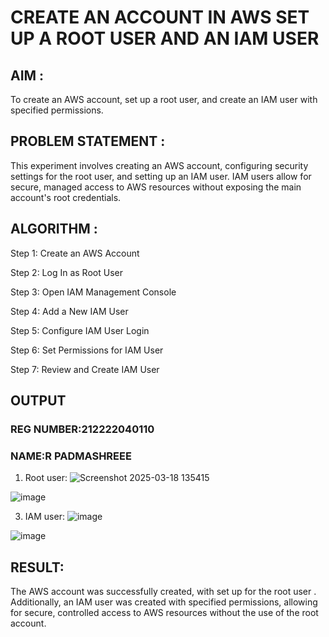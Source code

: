 # CREATE AN ACCOUNT IN AWS SET UP A ROOT USER AND AN IAM USER
## AIM :
To create an AWS account, set up a root user, and create an IAM user with specified permissions.

## PROBLEM STATEMENT :
This experiment involves creating an AWS account, configuring security settings for the root user, and setting up an IAM user. IAM users allow for secure, managed access to AWS resources without exposing the main account's root credentials.

## ALGORITHM :
Step 1:
Create an AWS Account

Step 2:
Log In as Root User

Step 3:
Open IAM Management Console

Step 4:
Add a New IAM User

Step 5:
Configure IAM User Login

Step 6:
Set Permissions for IAM User

Step 7:
Review and Create IAM User

## OUTPUT
### REG NUMBER:212222040110
### NAME:R PADMASHREEE

1. Root user:
![Screenshot 2025-03-18 135415](https://github.com/user-attachments/assets/83850cd9-fcb2-48c0-8493-7917e2aa149e)



![image](https://github.com/user-attachments/assets/70abca33-d4ac-4b32-8977-0844267ecd89)


3. IAM user:
![image](https://github.com/user-attachments/assets/ae623b46-c80f-4003-952e-e8fbd6ec75e4)


![image](https://github.com/user-attachments/assets/45014b38-393a-415b-939e-cda804fa7b7a)


## RESULT:
The AWS account was successfully created, with set up for the root user . Additionally, an IAM user was created with specified permissions, allowing for secure, controlled access to AWS resources without the use of the root account.
 

  
